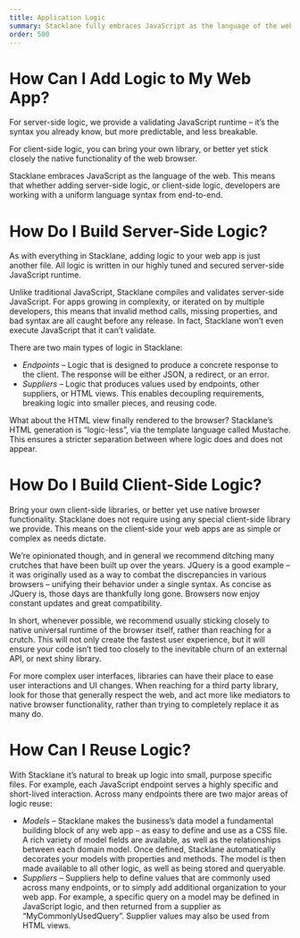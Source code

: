 ```yaml
---
title: Application Logic
summary: Stacklane fully embraces JavaScript as the language of the web.  This means that whether adding server-side logic, or client-side logic, developers are working with a uniform language syntax from end-to-end.
order: 500
---
```


# How Can I Add Logic to My Web App?

For server-side logic, we provide a validating JavaScript runtime – it’s the syntax you already know, but more predictable, and less breakable.

For client-side logic, you can bring your own library, or better yet stick closely the native functionality of the web browser.

Stacklane embraces JavaScript as the language of the web.
This means that whether adding server-side logic, or client-side logic, developers are working with a uniform language syntax from end-to-end.

# How Do I Build Server-Side Logic?

As with everything in Stacklane, adding logic to your web app is just another file.
All logic is written in our highly tuned and secured server-side JavaScript runtime.

Unlike traditional JavaScript, Stacklane compiles and validates server-side JavaScript.
For apps growing in complexity, or iterated on by multiple developers, this means that invalid method calls, missing properties, and bad syntax are all caught before any release.  In fact, Stacklane won’t even execute JavaScript that it can’t validate.

There are two main types of logic in Stacklane:

- *Endpoints* – Logic that is designed to produce a concrete response to the client.  The response will be either JSON, a redirect, or an error.
- *Suppliers* – Logic that produces values used by endpoints, other suppliers, or HTML views.  This enables decoupling requirements, breaking logic into smaller pieces, and reusing code.

What about the HTML view finally rendered to the browser?
Stacklane’s HTML generation is “logic-less”, via the template language called Mustache.
This ensures a stricter separation between where logic does and does not appear.

# How Do I Build Client-Side Logic?

Bring your own client-side libraries, or better yet use native browser functionality.  Stacklane does not require using any special client-side library we provide.  This means on the client-side your web apps are as simple or complex as needs dictate.

We’re opinionated though, and in general we recommend ditching many crutches that have been built up over the years.  JQuery is a good example – it was originally used as a way to combat the discrepancies in various browsers – unifying their behavior under a single syntax.  As concise as JQuery is, those days are thankfully long gone.  Browsers now enjoy constant updates and great compatibility.

In short, whenever possible, we recommend usually sticking closely to native universal runtime of the browser itself, rather than reaching for a crutch.  This will not only create the fastest user experience, but it will ensure your code isn’t tied too closely to the inevitable churn of an external API, or next shiny library.

For more complex user interfaces, libraries can have their place to ease user interactions and UI changes.  When reaching for a third party library, look for those that generally respect the web, and act more like mediators to native browser functionality, rather than trying to completely replace it as many do.

# How Can I Reuse Logic?

With Stacklane it’s natural to break up logic into small, purpose specific files.  For example, each JavaScript endpoint serves a highly specific and short-lived interaction.  Across many endpoints there are two major areas of logic reuse:

- *Models* – Stacklane makes the business’s data model a fundamental building block of any web app – as easy to define and use as a CSS file.  A rich variety of model fields are available, as well as the relationships between each domain model.  Once defined, Stacklane automatically decorates your models with properties and methods.  The model is then made available to all other logic, as well as being stored and queryable.
- *Suppliers* – Suppliers help to define values that are commonly used across many endpoints, or to simply add additional organization to your web app.  For example, a specific query on a model may be defined in JavaScript logic, and then returned from a supplier as “MyCommonlyUsedQuery”.  Supplier values may also be used from HTML views.

